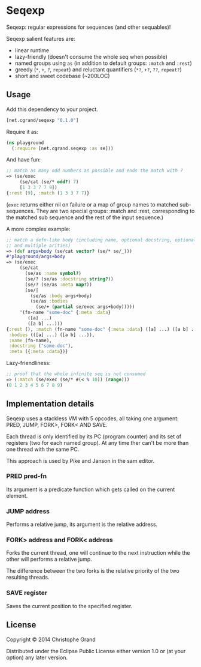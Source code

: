 # Seqexp

Seqexp: regular expressions for sequences (and other sequables)!

Seqexp salient features are:

* linear runtime
* lazy-friendly (doesn't consume the whole seq when possible)
* named groups using `as` (in addition to default groups: `:match` and `:rest`)
* greedy (`*`, `+`, `?`, `repeat`) and reluctant quantifiers (`*?`, `+?`, `??`, `repeat?`)
* short and sweet codebase (~200LOC)

## Usage

Add this dependency to your project.

```clj
[net.cgrand/seqexp "0.1.0"]
```

Require it as:

```clj
(ns playground
  (:require [net.cgrand.seqexp :as se]))
```

And have fun:

```clj
;; match as many odd numbers as possible and ends the match with 7
=> (se/exec
     (se/cat (se/* odd?) 7)
     [1 3 3 7 7 9])
{:rest (9), :match (1 3 3 7 7)}
```

(`exec` returns either nil on failure or a map of
   group names to matched sub-sequences. They are two special groups: :match
   and :rest, corresponding to the matched sub sequence and the rest of the
   input sequence.)


A more complex example:

```clj
;; match a defn-like body (including name, optional docstring, optional metadata
;; and multiple arities)
=> (def args+body (se/cat vector? (se/* se/_)))
#'playground/args+body
=> (se/exec
     (se/cat
       (se/as :name symbol?)
       (se/? (se/as :docstring string?))
       (se/? (se/as :meta map?))
       (se/|
         (se/as :body args+body)
         (se/as :bodies
           (se/+ (partial se/exec args+body)))))
     '(fn-name "some-doc" {:meta :data}
        ([a] ...)
        ([a b] ...)))
{:rest (), :match (fn-name "some-doc" {:meta :data} ([a] ...) ([a b] ...)),
 :bodies (([a] ...) ([a b] ...)),
 :name (fn-name),
 :docstring ("some-doc"),
 :meta ({:meta :data})}
```

Lazy-friendliness:

```clj
;; proof that the whole infinite seq is not consumed
=> (:match (se/exec (se/* #(< % 10)) (range)))
(0 1 2 3 4 5 6 7 8 9)
```

## Implementation details

Seqexp uses a stackless VM with 5 opcodes, all taking one argument: PRED, JUMP, FORK>, FORK< AND SAVE.

Each thread is only identified by its PC (program counter) and its set of registers (two for each named group). At any time ther can't be more than one thread with the same PC.

This approach is used by Pike and Janson in the sam editor.

### PRED pred-fn
Its argument is a predicate function which gets called on the current element.

### JUMP address
Performs a relative jump, its argument is the relative address.

### FORK> address and FORK< address
Forks the current thread, one will continue to the next instruction while the other will performs a relative jump.

The difference between the two forks is the relative priority of the two resulting threads.

### SAVE register
Saves the current position to the specified register. 


## License

Copyright © 2014 Christophe Grand

Distributed under the Eclipse Public License either version 1.0 or (at
your option) any later version.
